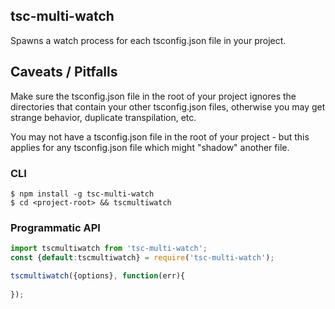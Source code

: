 ## tsc-multi-watch
Spawns a watch process for each tsconfig.json file in your project.

## Caveats / Pitfalls
Make sure the tsconfig.json file in the root of your project ignores the directories that contain your
other tsconfig.json files, otherwise you may get strange behavior, duplicate transpilation, etc.

You may not have a tsconfig.json file in the root of your project - but this applies for any tsconfig.json file
which might "shadow" another file.


### CLI

`$ npm install -g tsc-multi-watch`
<br>
`$ cd <project-root> && tscmultiwatch`


### Programmatic API

```javascript
import tscmultiwatch from 'tsc-multi-watch';
const {default:tscmultiwatch} = require('tsc-multi-watch'); 

tscmultiwatch({options}, function(err){
  
});

```

